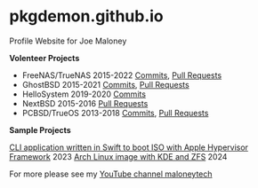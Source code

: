 # pkgdemon.github.io
Profile Website for Joe Maloney

**Volenteer Projects**

* FreeNAS/TrueNAS 2015-2022 [Commits](https://github.com/search?q=org%3Atruenas+author%3Apkgdemon&type=commits&s=author-date&o=asc&p=1), [Pull Requests](https://github.com/search?q=org%3Atruenas+author%3Apkgdemon&type=pullrequests&s=updated&o=asc)
* GhostBSD 2015-2021 [Commits](https://github.com/search?q=org%3Aghostbsd+author%3Apkgdemon&type=commits&s=author-date&o=asc), [Pull Requests](https://github.com/search?q=org%3Aghostbsd+author%3Apkgdemon&type=pullrequests&s=updated&o=asc)
* HelloSystem 2019-2020 [Commits](https://github.com/search?q=org%3AhelloSystem+author%3Apkgdemon&type=commits&s=author-date&o=asc&p=1)
* NextBSD 2015-2016 [Pull Requests](https://github.com/search?q=org%3ANextBSD+author%3Apkgdemon&type=pullrequests&s=updated&o=asc)
* PCBSD/TrueOS 2013-2018 [Commits](https://github.com/search?q=org%3Atrueos+author%3Apkgdemon&type=commits&s=author-date&o=asc), [Pull Requests](https://github.com/search?q=org%3Atrueos+author%3Apkgdemon&type=pullrequests&s=updated&o=asc&p=1)

**Sample Projects**

[CLI application written in Swift to boot ISO with Apple Hypervisor Framework](https://github.com/pkgdemon/swift-vm-cli) 2023
[Arch Linux image with KDE and ZFS](https://github.com/pkgdemon/maloneyos) 2024

For more please see my [YouTube channel maloneytech](https://youtube.com/@maloneytech)
